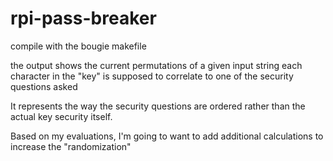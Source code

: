 # rpi-pass-breaker
compile with the bougie makefile

the output shows the current permutations of a given input string
each character in the "key" is supposed to correlate to one of the security questions asked

It represents the way the security questions are ordered rather than the actual key security itself.

Based on my evaluations, I'm going to want to add additional calculations to increase the "randomization"
